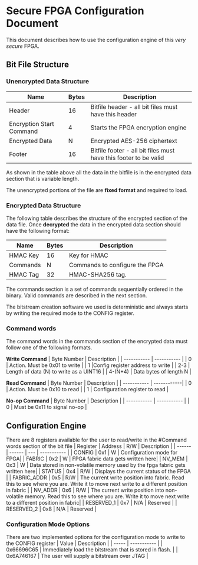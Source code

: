 # Secure FPGA Configuration Document

This document describes how to use the configuration engine of this *very secure* FPGA.

##  Bit File Structure

### Unencrypted Data Structure

| Name  | Bytes | Description |
| ------| ------ | ----------- |
| Header| 16 | Bitfile header - all bit files must have this header
| Encryption Start Command | 4 | Starts the FPGA encryption engine | 
| Encrypted Data | N | Encrypted AES-256 ciphertext |
| Footer | 16 | Bitfile footer - all bit files must have this footer to be valid

As shown in the table above all the data in the bitfile is in the encrypted data section that is variable length.

The unencrypted portions of the file are **fixed format** and required to load.
### Encrypted Data Structure

The following table describes the structure of the encrypted section of the data file. Once **decrypted** the data in the encrypted data section should have the following format:

| Name | Bytes | Description |
| ---- | ----- | ----------- |
| HMAC Key | 16| Key for HMAC|
| Commands | N | Commands to configure the FPGA |
| HMAC Tag | 32 | HMAC-SHA256 tag. |

The commands section is a set of commands sequentially ordered in the binary. Valid commands are described in the next section.

The bitstream creation software we used is deterministic and always starts by writing the required mode to the CONFIG register.

### Command words

The command words in the commands section of the encrypted data must follow one of the following formats. 

**Write Command**
| Byte Number |  Description |
| ----------- |  ----------- |
| 0           |  Action. Must be 0x01 to write |
| 1  |Config register address to write |
| 2-3         |  Length of data (N) to write as a UINT16 | 
| 4-(N+4) | Data bytes of length N |

**Read Command**
| Byte Number | Description |
| ----------- | ------------|
| 0 | Action. Must be 0x10 to read |
| 1 | Configuration register to read |

**No-op Command**
| Byte Number | Description |
| ----------- | ----------- |
| 0 | Must be 0x11 to signal no-op |


## Configuration Engine 

There are 8 registers available for the user to read/write in the #Command words section of the bit file
| Register | Address | R/W | Description |
| ------   | ------  | --- | ----------- |
| CONFIG   | 0x1     | W   | Configuration mode for FPGA|
| FABRIC   | 0x2     | W   | FPGA fabric data gets written here|
| NV_MEM   | 0x3 | W | Data stored in non-volatile memory used by the fpga fabric gets written here|
| STATUS   | 0x4     | R/W | Displays the current status of the FPGA |
| FABRIC_ADDR | 0x5  | R/W | The current write position into fabric. Read this to see where you are. Write it to move next write to a different position in fabric |
| NV_ADDR     | 0x6  | R/W | The current write position into non-volatile memory. Read this to see where you are. Write it to move next write to a different position in fabric| 
| RESERVED_1  | 0x7  | N/A | Reserved |
| RESERVED_2  | 0x8  | N/A | Reserved | 

### Configuration Mode Options

There are two implemented options for the configuration mode to write to the CONFIG register
| Value | Description |
| ----- | ----------- |
| 0x66696C65 | Immediately load the bitstream that is stored in flash. |
| 0x6A746167 | The user will supply a bitstream over JTAG |